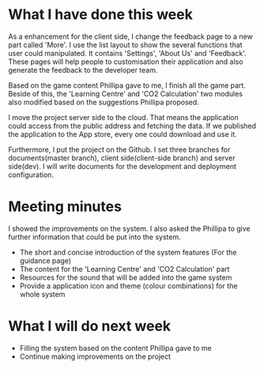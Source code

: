 # What I have done this week

As a enhancement for the client side, I change the feedback page to a new part called 'More'. I use the list layout to show the several functions that user could manipulated. It contains 'Settings', 'About Us' and 'Feedback'. These pages will help people to customisation their application and also generate the feedback to the developer team.

Based on the game content Phillipa gave to me, I finish all the game part. Beside of this, the 'Learning Centre' and 'CO2 Calculation' two modules also modified based on the suggestions Phillipa proposed.

I move the project server side to the cloud. That means the application could access from the public address and fetching the data. If we published the application to the App store, every one could download and use it. 

Furthermore, I put the project on the Github. I set three branches for documents(master branch), client side(client-side branch) and server side(dev). I will write documents for the development and deployment configuration.  


# Meeting minutes

I showed the improvements on the system. I also asked the Phillipa to give further information that could be put into the system.

* The short and concise introduction of the system features (For the guidance page)
* The content for the 'Learning Centre' and 'CO2 Calculation' part
* Resources for the sound that will be added into the game system
* Provide a application icon and theme (colour combinations) for the whole system


# What I will do next week

* Filling the system based on the content Phillipa gave to me
* Continue making improvements on the project